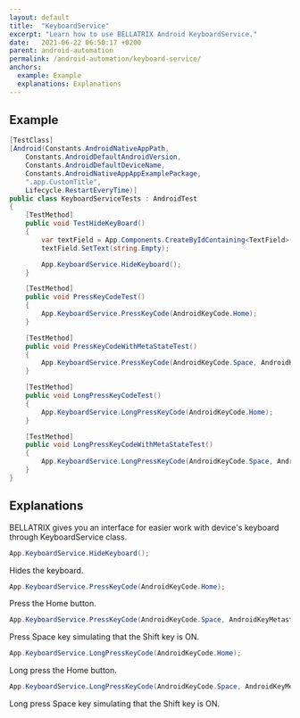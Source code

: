 ```yaml
---
layout: default
title:  "KeyboardService"
excerpt: "Learn how to use BELLATRIX Android KeyboardService."
date:   2021-06-22 06:50:17 +0200
parent: android-automation
permalink: /android-automation/keyboard-service/
anchors:
  example: Example
  explanations: Explanations
---
```

Example
-------
```csharp
[TestClass]
[Android(Constants.AndroidNativeAppPath,
    Constants.AndroidDefaultAndroidVersion,
    Constants.AndroidDefaultDeviceName,
    Constants.AndroidNativeAppAppExamplePackage,
    ".app.CustomTitle",
    Lifecycle.RestartEveryTime)]
public class KeyboardServiceTests : AndroidTest
{
    [TestMethod]
    public void TestHideKeyBoard()
    {
        var textField = App.Components.CreateByIdContaining<TextField>("left_text_edit");
        textField.SetText(string.Empty);

        App.KeyboardService.HideKeyboard();
    }

    [TestMethod]
    public void PressKeyCodeTest()
    {
        App.KeyboardService.PressKeyCode(AndroidKeyCode.Home);
    }

    [TestMethod]
    public void PressKeyCodeWithMetaStateTest()
    {
        App.KeyboardService.PressKeyCode(AndroidKeyCode.Space, AndroidKeyMetastate.Meta_Shift_On);
    }

    [TestMethod]
    public void LongPressKeyCodeTest()
    {
        App.KeyboardService.LongPressKeyCode(AndroidKeyCode.Home);
    }

    [TestMethod]
    public void LongPressKeyCodeWithMetaStateTest()
    {
        App.KeyboardService.LongPressKeyCode(AndroidKeyCode.Space, AndroidKeyMetastate.Meta_Shift_On);
    }
}
```

Explanations
------------
BELLATRIX gives you an interface for easier work with device's keyboard through KeyboardService class.
```csharp
App.KeyboardService.HideKeyboard();
```
Hides the keyboard.
```csharp
App.KeyboardService.PressKeyCode(AndroidKeyCode.Home);
```
Press the Home button.
```csharp
App.KeyboardService.PressKeyCode(AndroidKeyCode.Space, AndroidKeyMetastate.Meta_Shift_On);
```
Press Space key simulating that the Shift key is ON.
```csharp
App.KeyboardService.LongPressKeyCode(AndroidKeyCode.Home);
```
Long press the Home button.
```csharp
App.KeyboardService.LongPressKeyCode(AndroidKeyCode.Space, AndroidKeyMetastate.Meta_Shift_On);
```
Long press Space key simulating that the Shift key is ON.